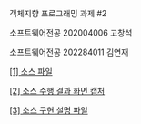 객체지향 프로그래밍 과제 #2

소프트웨어전공 202004006 고창석

소프트웨어전공 202284011 김연재

[[1] 소스 파일](https://github.com/kyj0503/Cpp-HW-2/blob/master/Cpp-HW-2/Cpp-HW-2.cpp)

[[2] 소스 수행 결과 화면 캡처](https://github.com/kyj0503/Cpp-HW-2/blob/master/%EA%B0%9D%EC%B2%B4%EC%A7%80%ED%96%A5%20%EA%B3%BC%EC%A0%9C2_%EA%B9%80%EC%97%B0%EC%9E%AC%2C%20%EA%B3%A0%EC%B0%BD%EC%84%9D.pdf)

[[3] 소스 구현 설명 파일](https://github.com/kyj0503/Cpp-HW-2/blob/master/%EA%B0%9D%EC%B2%B4%EC%A7%80%ED%96%A5%20%EA%B3%BC%EC%A0%9C2_%EA%B9%80%EC%97%B0%EC%9E%AC%2C%20%EA%B3%A0%EC%B0%BD%EC%84%9D.pdf)
